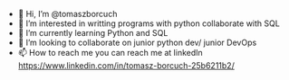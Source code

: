 - 👋 Hi, I’m @tomaszborcuch
- 👀 I’m interested in writting programs with python collaborate with SQL
- 🌱 I’m currently learning Python and SQL
- 💞️ I’m looking to collaborate on junior python dev/ junior DevOps
- 📫 How to reach me you can reach me at linkedIn https://www.linkedin.com/in/tomasz-borcuch-25b6211b2/

<!---
tomaszborcuch/tomaszborcuch is a ✨ special ✨ repository because its `README.md` (this file) appears on your GitHub profile.
You can click the Preview link to take a look at your changes.
--->
